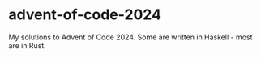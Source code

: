 # advent-of-code-2024

My solutions to Advent of Code 2024. Some are written in Haskell - most are in Rust.
